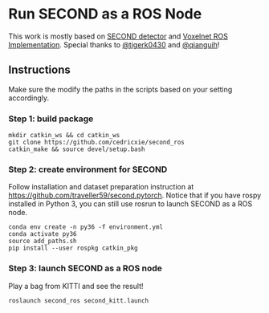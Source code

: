 # Run SECOND as a ROS Node

This work is mostly based on [SECOND detector](https://github.com/traveller59/second.pytorch) and [Voxelnet ROS Implementation](https://github.com/tigerk0430/voxelnet_ros). Special thanks to [@tigerk0430](https://github.com/tigerk0430) and [@qianguih](https://github.com/qianguih)!

## Instructions
Make sure the modify the paths in the scripts based on your setting accordingly.

### Step 1: build package
```
mkdir catkin_ws && cd catkin_ws
git clone https://github.com/cedricxie/second_ros
catkin_make && source devel/setup.bash
```

### Step 2: create environment for SECOND
Follow installation and dataset preparation instruction at https://github.com/traveller59/second.pytorch.
Notice that if you have rospy installed in Python 3, you can still use rosrun to launch SECOND as a ROS node.

```
conda env create -n py36 -f environment.yml
conda activate py36
source add_paths.sh
pip install --user rospkg catkin_pkg
```

### Step 3: launch SECOND as a ROS node
Play a bag from KITTI and see the result!
```
roslaunch second_ros second_kitt.launch
```
